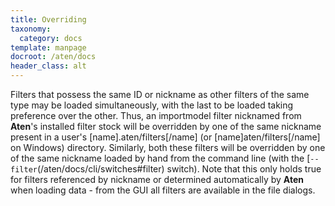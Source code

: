 ```yaml
---
title: Overriding
taxonomy:
  category: docs
template: manpage
docroot: /aten/docs
header_class: alt
---
```


Filters that possess the same ID or nickname as other filters of the same type may be loaded simultaneously, with the last to be loaded taking preference over the other. Thus, an importmodel filter nicknamed from **Aten**'s installed filter stock will be overridden by one of the same nickname present in a user's [name].aten/filters[/name] (or [name]aten/filters[/name] on Windows) directory. Similarly, both these filters will be overridden by one of the same nickname loaded by hand from the command line (with the [`--filter`(/aten/docs/cli/switches#filter) switch).  Note that this only holds true for filters referenced by nickname or determined automatically by **Aten** when loading data - from the GUI all filters are available in the file dialogs.


